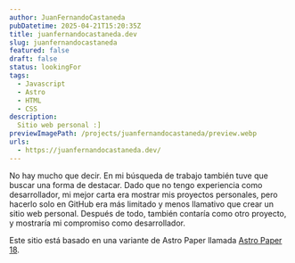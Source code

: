 ```yaml
---
author: JuanFernandoCastaneda
pubDatetime: 2025-04-21T15:20:35Z
title: juanfernandocastaneda.dev
slug: juanfernandocastaneda
featured: false
draft: false
status: lookingFor
tags:
  - Javascript
  - Astro
  - HTML
  - CSS
description:
  Sitio web personal :]
previewImagePath: /projects/juanfernandocastaneda/preview.webp
urls: 
  - https://juanfernandocastaneda.dev/
---
```


No hay mucho que decir. En mi búsqueda de trabajo también tuve que buscar una forma de destacar. Dado que no tengo experiencia como desarrollador, mi mejor carta era mostrar mis proyectos personales, pero hacerlo solo en GitHub era más limitado y menos llamativo que crear un sitio web personal. Después de todo, también contaría como otro proyecto, y mostraría mi compromiso como desarrollador.

Este sitio está basado en una variante de Astro Paper llamada [Astro Paper 18](https://github.com/yousef8/astro-paper-i18n).